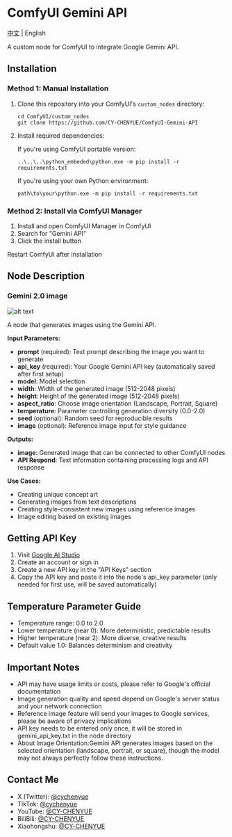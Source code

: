 # ComfyUI Gemini API

[中文](README.md) | English

A custom node for ComfyUI to integrate Google Gemini API.

## Installation

### Method 1: Manual Installation

1. Clone this repository into your ComfyUI's `custom_nodes` directory:
   ```
   cd ComfyUI/custom_nodes
   git clone https://github.com/CY-CHENYUE/ComfyUI-Gemini-API
   ```

2. Install required dependencies:

   If you're using ComfyUI portable version:
   ```
   ..\..\..\python_embeded\python.exe -m pip install -r requirements.txt
   ```

   If you're using your own Python environment:
   ```
   path\to\your\python.exe -m pip install -r requirements.txt
   ```

### Method 2: Install via ComfyUI Manager

   1. Install and open ComfyUI Manager in ComfyUI
   2. Search for "Gemini API"
   3. Click the install button

Restart ComfyUI after installation

## Node Description

### Gemini 2.0 image

![alt text](workflow/Gemini-API.png)

A node that generates images using the Gemini API.

**Input Parameters:**
- **prompt** (required): Text prompt describing the image you want to generate
- **api_key** (required): Your Google Gemini API key (automatically saved after first setup)
- **model**: Model selection
- **width**: Width of the generated image (512-2048 pixels)
- **height**: Height of the generated image (512-2048 pixels)
- **aspect_ratio**: Choose image orientation (Landscape, Portrait, Square)
- **temperature**: Parameter controlling generation diversity (0.0-2.0)
- **seed** (optional): Random seed for reproducible results
- **image** (optional): Reference image input for style guidance

**Outputs:**
- **image**: Generated image that can be connected to other ComfyUI nodes
- **API Respond**: Text information containing processing logs and API response

**Use Cases:**
- Creating unique concept art
- Generating images from text descriptions
- Creating style-consistent new images using reference images
- Image editing based on existing images

## Getting API Key

1. Visit [Google AI Studio](https://aistudio.google.com/apikey)
2. Create an account or sign in
3. Create a new API key in the "API Keys" section
4. Copy the API key and paste it into the node's api_key parameter (only needed for first use, will be saved automatically)

## Temperature Parameter Guide

- Temperature range: 0.0 to 2.0
- Lower temperature (near 0): More deterministic, predictable results
- Higher temperature (near 2): More diverse, creative results
- Default value 1.0: Balances determinism and creativity

## Important Notes

- API may have usage limits or costs, please refer to Google's official documentation
- Image generation quality and speed depend on Google's server status and your network connection
- Reference image feature will send your images to Google services, please be aware of privacy implications
- API key needs to be entered only once, it will be stored in gemini_api_key.txt in the node directory
- About Image Orientation:Gemini API generates images based on the selected orientation (landscape, portrait, or square), though the model may not always perfectly follow these instructions.

## Contact Me

- X (Twitter): [@cychenyue](https://x.com/cychenyue)
- TikTok: [@cychenyue](https://www.tiktok.com/@cychenyue)
- YouTube: [@CY-CHENYUE](https://www.youtube.com/@CY-CHENYUE)
- BiliBili: [@CY-CHENYUE](https://space.bilibili.com/402808950)
- Xiaohongshu: [@CY-CHENYUE](https://www.xiaohongshu.com/user/profile/6360e61f000000001f01bda0) 